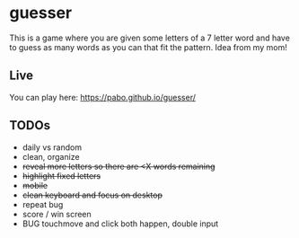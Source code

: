 # guesser

This is a game where you are given some letters of a 7 letter word and have to guess as many words as you can that fit the pattern. Idea from my mom!

## Live

You can play here: https://pabo.github.io/guesser/

## TODOs

- daily vs random
- clean, organize
- ~~reveal more letters so there are <X words remaining~~
- ~~highlight fixed letters~~
- ~~mobile~~
- ~~clean keyboard and focus on desktop~~
- repeat bug
- score / win screen
- BUG touchmove and click both happen, double input
